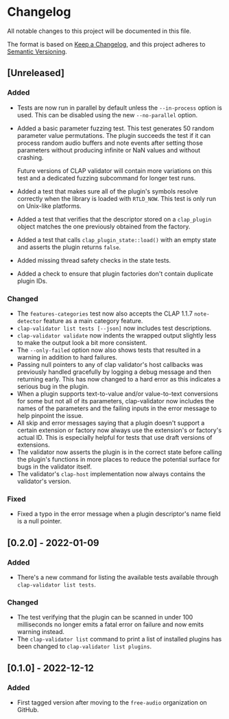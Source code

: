 # Changelog

All notable changes to this project will be documented in this file.

The format is based on [Keep a Changelog](https://keepachangelog.com/en/1.0.0/),
and this project adheres to [Semantic
Versioning](https://semver.org/spec/v2.0.0.html).

## [Unreleased]

### Added

- Tests are now run in parallel by default unless the `--in-process` option is
  used. This can be disabled using the new `--no-parallel` option.
- Added a basic parameter fuzzing test. This test generates 50 random parameter
  value permutations. The plugin succeeds the test if it can process random
  audio buffers and note events after setting those parameters without producing
  infinite or NaN values and without crashing.

  Future versions of CLAP validator will contain more variations on this test
  and a dedicated fuzzing subcommand for longer test runs.

- Added a test that makes sure all of the plugin's symbols resolve correctly
  when the library is loaded with `RTLD_NOW`. This test is only run on Unix-like
  platforms.
- Added a test that verifies that the descriptor stored on a `clap_plugin`
  object matches the one previously obtained from the factory.
- Added a test that calls `clap_plugin_state::load()` with an empty state and
  asserts the plugin returns `false`.
- Added missing thread safety checks in the state tests.
- Added a check to ensure that plugin factories don't contain duplicate plugin
  IDs.

### Changed

- The `features-categories` test now also accepts the CLAP 1.1.7 `note-detector`
  feature as a main category feature.
- `clap-validator list tests [--json]` now includes test descriptions.
- `clap-validator validate` now indents the wrapped output slightly less to make
  the output look a bit more consistent.
- The `--only-failed` option now also shows tests that resulted in a warning in
  addition to hard failures.
- Passing null pointers to any of clap validator's host callbacks was previously
  handled gracefully by logging a debug message and then returning early. This
  has now changed to a hard error as this indicates a serious bug in the plugin.
- When a plugin supports text-to-value and/or value-to-text conversions for some
  but not all of its parameters, clap-validator now includes the names of the
  parameters and the failing inputs in the error message to help pinpoint the
  issue.
- All skip and error messages saying that a plugin doesn't support a certain
  extension or factory now always use the extension's or factory's actual ID.
  This is especially helpful for tests that use draft versions of extensions.
- The validator now asserts the plugin is in the correct state before calling
  the plugin's functions in more places to reduce the potential surface for bugs
  in the validator itself.
- The validator's `clap-host` implementation now always contains the validator's
  version.

### Fixed

- Fixed a typo in the error message when a plugin descriptor's name field is a
  null pointer.

## [0.2.0] - 2022-01-09

### Added

- There's a new command for listing the available tests available through
  `clap-validator list tests`.

### Changed

- The test verifying that the plugin can be scanned in under 100 milliseconds no
  longer emits a fatal error on failure and now emits warning instead.
- The `clap-validator list` command to print a list of installed plugins has
  been changed to `clap-validator list plugins`.

## [0.1.0] - 2022-12-12

### Added

- First tagged version after moving to the `free-audio` organization on GitHub.
